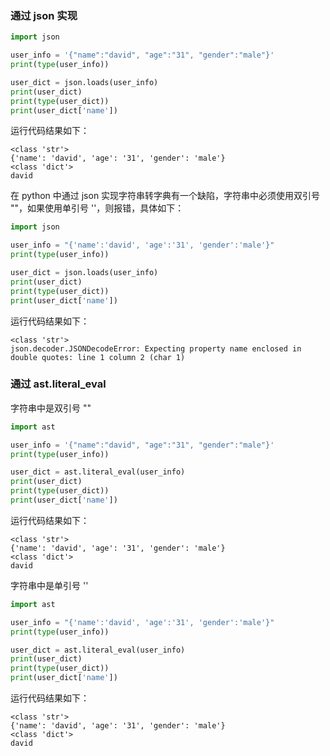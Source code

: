 ### 通过 json 实现
```python
import json

user_info = '{"name":"david", "age":"31", "gender":"male"}'
print(type(user_info))

user_dict = json.loads(user_info)
print(user_dict)
print(type(user_dict))
print(user_dict['name'])
```
运行代码结果如下：
```
<class 'str'>
{'name': 'david', 'age': '31', 'gender': 'male'}
<class 'dict'>
david
```
在 python 中通过 json 实现字符串转字典有一个缺陷，字符串中必须使用双引号 ""，如果使用单引号 ''，则报错，具体如下：
```python
import json

user_info = "{'name':'david', 'age':'31', 'gender':'male'}"
print(type(user_info))

user_dict = json.loads(user_info)
print(user_dict)
print(type(user_dict))
print(user_dict['name'])
```
运行代码结果如下：
```
<class 'str'>
json.decoder.JSONDecodeError: Expecting property name enclosed in double quotes: line 1 column 2 (char 1)
```
### 通过 ast.literal_eval

字符串中是双引号 ""
```python
import ast

user_info = '{"name":"david", "age":"31", "gender":"male"}'
print(type(user_info))

user_dict = ast.literal_eval(user_info)
print(user_dict)
print(type(user_dict))
print(user_dict['name'])
```
运行代码结果如下：
```
<class 'str'>
{'name': 'david', 'age': '31', 'gender': 'male'}
<class 'dict'>
david
```
字符串中是单引号 ''
```python
import ast

user_info = "{'name':'david', 'age':'31', 'gender':'male'}"
print(type(user_info))

user_dict = ast.literal_eval(user_info)
print(user_dict)
print(type(user_dict))
print(user_dict['name'])
```
运行代码结果如下：
```
<class 'str'>
{'name': 'david', 'age': '31', 'gender': 'male'}
<class 'dict'>
david
```
